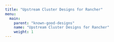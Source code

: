 ```yaml
---
title: "Upstream Cluster Designs for Rancher"
menu:
  main:
    parent: "known-good-designs"
    name: "Upstream Cluster Designs for Rancher"
    weight: 1
---
```

